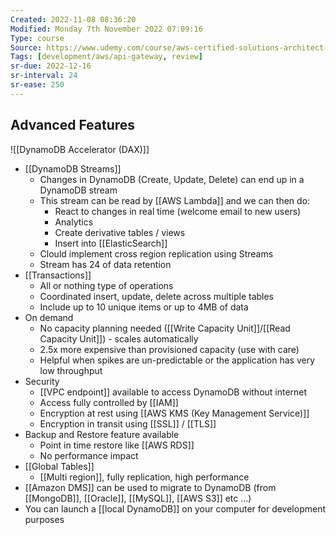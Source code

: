 ```yaml
---
Created: 2022-11-08 08:36:20
Modified: Monday 7th November 2022 07:09:16
Type: course
Source: https://www.udemy.com/course/aws-certified-solutions-architect-associate-saa-c01/?xref=E0Aed11STH4LPUQvCz0GJFABTmM=
Tags: [development/aws/api-gateway, review]
sr-due: 2022-12-16
sr-interval: 24
sr-ease: 250
---
```


## Advanced Features

![[DynamoDB Accelerator (DAX)]]
- [[DynamoDB Streams]]
    - Changes in DynamoDB (Create, Update, Delete) can end up in a DynamoDB stream
    - This stream can be read by [[AWS Lambda]] and we can then do:
        - React to changes in real time (welcome email to new users)
        - Analytics
        - Create derivative tables / views
        - Insert into [[ElasticSearch]]
    - Clould implement cross region replication using Streams
    - Stream has 24 of data retention
- [[Transactions]]
    - All or nothing type of operations
    - Coordinated insert, update, delete across multiple tables
    - Include up to 10 unique items or up to 4MB of data
- On demand
    - No capacity planning needed ([[Write Capacity Unit]]/[[Read Capacity Unit]]) - scales automatically
    - 2.5x more expensive than provisioned capacity (use with care)
    - Helpful when spikes are un-predictable or the application has very low throughput
- Security
    - [[VPC endpoint]] available to access DynamoDB without internet
    - Access fully controlled by [[IAM]]
    - Encryption at rest using [[AWS KMS (Key Management Service)]]
    - Encryption in transit using [[SSL]] / [[TLS]]
- Backup and Restore feature available
    - Point in time restore like [[AWS RDS]]
    - No performance impact
- [[Global Tables]]
    - [[Multi region]], fully replication, high performance
- [[Amazon DMS]] can be used to migrate to DynamoDB (from [[MongoDB]], [[Oracle]], [[MySQL]], [[AWS S3]] etc ...)
- You can launch a [[local DynamoDB]] on your computer for development purposes